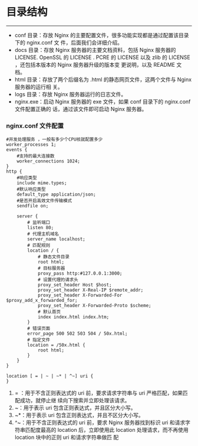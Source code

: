 # 目录结构

---

- conf 目录：存放 Nginx 的主要配置文件，很多功能实现都是通过配置该目录下的 nginx.conf 文
  件，后面我们会详细介绍。
- docs 目录：存放 Nginx 服务器的主要文档资料，包括 Nginx 服务器的 LICENSE. OpenSSL 的
  LICENSE . PCRE 的 LICENSE 以及 zlib 的 LICENSE ，还包括本版本的 Nginx 服务器升级的版本变
  更说明，以及 README 文档。
- html 目录：存放了两个后缀名为 .html 的静态网页文件，这两个文件与 Nginx 服务器的运行相
  关。
- logs 目录：存放 Nginx 服务器运行的日志文件。
- nginx.exe：启动 Nginx 服务器的 exe 文件，如果 conf 目录下的 nginx.conf 文件配置正确的
  话，通过该文件即可启动 Nginx 服务器。

### nginx.conf 文件配置

```nginx
#并发处理服务 ，一般有多少个CPU核就配置多少
worker_processes 1;
events {
    #支持的最大连接数
    worker_connections 1024;
}
http {
    #响应类型
    include mime.types;
    #默认响应类型
    default_type application/json;
    #是否开启高效文件传输模式
    sendfile on;

    server {
        # 监听端口
        listen 80;
        # 代理主机域名
        server_name localhost;
        # 匹配规则
        location / {
            # 静态文件目录
            root html;
            # 目标服务器
            proxy_pass http:#127.0.0.1:3000;
            # 设置代理的请求头
            proxy_set_header Host $host;
            proxy_set_header X-Real-IP $remote_addr;
            proxy_set_header X-Forwarded-For $proxy_add_x_forwarded_for;
            proxy_set_header X-Forwarded-Proto $scheme;
            # 默认首页
            index index.html index.htm;
        }
        # 错误页面
        error_page 500 502 503 504 / 50x.html;
        # 指定文件
        location = /50x.html {
            root html;
        }
    }
}
```

```
location [ = | ~ | ~* | ^~] uri {
}
```

1. = ：用于不含正则表达式的 uri 前，要求请求字符串与 uri 严格匹配，如果匹配成功，就停止继
   续向下搜索并立即处理该请求。
2. ~：用于表示 uri 包含正则表达式，并且区分大小写。
3. ~\*：用于表示 uri 包含正则表达式，并且不区分大小写。
4. ^~：用于不含正则表达式的 uri 前，要求 Nginx 服务器找到标识 uri 和请求字符串匹配度最高的
   location 后，立即使用此 location 处理请求，而不再使用 location 块中的正则 uri 和请求字符串做匹
   配
